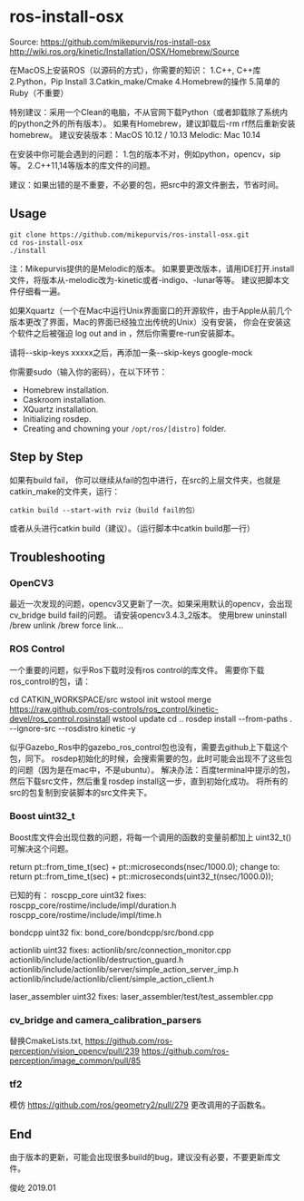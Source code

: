 ros-install-osx   
===============
Source: 
https://github.com/mikepurvis/ros-install-osx  
http://wiki.ros.org/kinetic/Installation/OSX/Homebrew/Source

在MacOS上安装ROS（以源码的方式），你需要的知识：
1.C++, C++库
2.Python，Pip Install
3.Catkin_make/Cmake
4.Homebrew的操作
5.简单的Ruby（不重要）

特别建议：采用一个Clean的电脑，不从官网下载Python（或者卸载除了系统内的python之外的所有版本）。
如果有Homebrew，建议卸载后-rm rf然后重新安装homebrew。
建议安装版本：MacOS 10.12 / 10.13
Melodic: Mac 10.14

在安装中你可能会遇到的问题：
1.包的版本不对，例如python，opencv，sip等。
2.C++11,14等版本的库文件的问题。

建议：如果出错的是不重要，不必要的包，把src中的源文件删去，节省时间。

Usage
-----

```shell
git clone https://github.com/mikepurvis/ros-install-osx.git
cd ros-install-osx
./install
```

注：Mikepurvis提供的是Melodic的版本。
如果要更改版本，请用IDE打开.install文件，将版本从-melodic改为-kinetic或者-indigo、-lunar等等。
建议把脚本文件仔细看一遍。

如果Xquartz（一个在Mac中运行Unix界面窗口的开源软件，由于Apple从前几个版本更改了界面，Mac的界面已经独立出传统的Unix）没有安装，
你会在安装这个软件之后被强迫 log out and in ，然后你需要re-run安装脚本。

请将--skip-keys xxxxx之后，再添加一条--skip-keys google-mock

你需要sudo（输入你的密码），在以下环节：

   - Homebrew installation.
   - Caskroom installation.
   - XQuartz installation.
   - Initializing rosdep.
   - Creating and chowning your `/opt/ros/[distro]` folder.


Step by Step
------------

如果有build fail， 你可以继续从fail的包中进行，在src的上层文件夹，也就是catkin_make的文件夹，运行：

    catkin build --start-with rviz（build fail的包）

或者从头进行catkin build（建议）。（运行脚本中catkin build那一行）


## Troubleshooting

### OpenCV3

 最近一次发现的问题，opencv3又更新了一次。如果采用默认的opencv，会出现cv_bridge build fail的问题。
 请安装opencv3.4.3_2版本。
 使用brew uninstall /brew unlink /brew force link...

### ROS Control
 一个重要的问题，似乎Ros下载时没有ros control的库文件。
 需要你下载ros_control的包，请：

cd CATKIN_WORKSPACE/src
wstool init
wstool merge https://raw.github.com/ros-controls/ros_control/kinetic-devel/ros_control.rosinstall
wstool update
cd ..
rosdep install --from-paths . --ignore-src --rosdistro kinetic -y

似乎Gazebo_Ros中的gazebo_ros_control包也没有，需要去github上下载这个包，同下。
rosdep初始化的时候，会搜索需要的包，此时可能会出现不了这些包的问题（因为是在mac中，不是ubuntu）。
解决办法：百度terminal中提示的包，然后下载src文件，然后重复rosdep install这一步，直到初始化成功。
将所有的src的包复制到安装脚本的src文件夹下。


### Boost uint32_t
Boost库文件会出现位数的问题，将每一个调用的函数的变量前都加上 uint32_t()可解决这个问题。

return pt::from_time_t(sec) + pt::microseconds(nsec/1000.0);
change to:
return pt::from_time_t(sec) + pt::microseconds(uint32_t(nsec/1000.0));

已知的有：
roscpp_core uint32 fixes:
roscpp_core/rostime/include/impl/duration.h
roscpp_core/rostime/include/impl/time.h

bondcpp uint32 fix:
bond_core/bondcpp/src/bond.cpp

actionlib uint32 fixes:
actionlib/src/connection_monitor.cpp
actionlib/include/actionlib/destruction_guard.h
actionlib/include/actionlib/server/simple_action_server_imp.h
actionlib/include/actionlib/client/simple_action_client.h

laser_assembler uint32 fixes:
laser_assembler/test/test_assembler.cpp

### cv_bridge and camera_calibration_parsers

替换CmakeLists.txt,
https://github.com/ros-perception/vision_opencv/pull/239
https://github.com/ros-perception/image_common/pull/85


### tf2

模仿
https://github.com/ros/geometry2/pull/279
更改调用的子函数名。

End
------------
由于版本的更新，可能会出现很多build的bug，建议没有必要，不要更新库文件。

俊屹 2019.01
